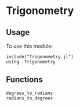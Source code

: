 # Trigonometry

## Usage
To use this module:
```
include("Trigonometry.jl")
using .Trigonometry
```

## Functions
```@docs
degrees_to_radians
radians_to_degrees
```
